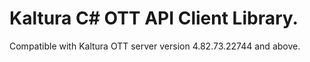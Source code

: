 # Kaltura C# OTT API Client Library.
Compatible with Kaltura OTT server version 4.82.73.22744 and above.
